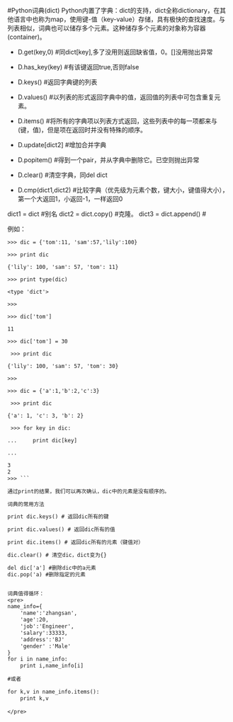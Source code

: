 #Python词典(dict)
Python内置了字典：dict的支持，dict全称dictionary，在其他语言中也称为map，使用键-值（key-value）存储，具有极快的查找速度。与列表相似，词典也可以储存多个元素。这种储存多个元素的对象称为容器(container)。

* D.get(key,0)     #同dict[key],多了没用则返回缺省值，0。[]没用抛出异常
* D.has_key(key)   #有该键返回true,否则false
* D.keys()         #返回字典键的列表
* D.values()       #以列表的形式返回字典中的值，返回值的列表中可包含重复元素。
* D.items()        #将所有的字典项以列表方式返回，这些列表中的每一项都来与(键，值)，但是项在返回时并没有特殊的顺序。

* D.update[dict2]    #增加合并字典
* D.popitem()        #得到一个pair，并从字典中删除它。已空则抛出异常
* D.clear()          #清空字典，同del dict
* D.cmp(dict1,dict2) #比较字典（优先级为元素个数，键大小，键值得大小），第一个大返回1，小返回-1，一样返回0

dict1 = dict #别名
dict2 = dict.copy() #克隆。
dict3 = dict.append() #

例如：

```>>> dic = {'tom':11, 'sam':57,'lily':100}```

```>>> print dic```

```{'lily': 100, 'sam': 57, 'tom': 11}```

```>>> print type(dic)```

```<type 'dict'>```

```>>> ```

```>>> dic['tom']```

```11```

```>>> dic['tom'] = 30```

``` >>> print dic```

```{'lily': 100, 'sam': 57, 'tom': 30}```

```>>> ```

```>>> dic = {'a':1,'b':2,'c':3}```

``` >>> print dic```

```{'a': 1, 'c': 3, 'b': 2}```

``` >>> for key in dic:```

```...     print dic[key]```

```... ```

```1
3
2
>>> ```

通过print的结果，我们可以再次确认，dic中的元素是没有顺序的。

词典的常用方法

print dic.keys() # 返回dic所有的键

print dic.values() # 返回dic所有的值 

print dic.items() # 返回dic所有的元素（键值对）

dic.clear() # 清空dic，dict变为{}

del dic['a'] #删除dic中的a元素
dic.pop('a) #删除指定的元素


词典值得循环：
<pre>
name_info={
    'name':'zhangsan',
    'age':20,
    'job':'Engineer',
    'salary':33333,
    'address':'BJ'
    'gender' :'Male'
}
for i in name_info:
    print i,name_info[i]
    
#或者

for k,v in name_info.items():
    print k,v
    
</pre>
